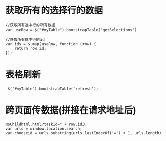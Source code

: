 # 获取所有的选择行的数据
```
//获取所有选中行的所有数据
var useRow = $("#myTable").bootstrapTable('getSelections')

//获取所有选中行的id
var ids = $.map(useRow, function (row) {
	return row.id;
});
```
# 表格刷新
```
 $("#myTable").bootstrapTable('refresh');
```
# 跨页面传数据(拼接在请求地址后)
```
NoChildhtml.html?taskId=" + row.id3.
var urls = window.location.search;
var chooseid = urls.substring(urls.lastIndexOf('=') + 1, urls.length)
```
